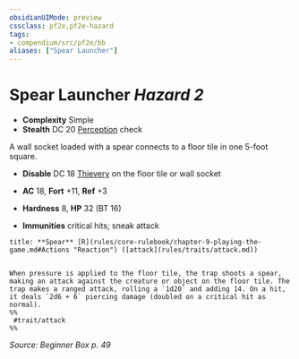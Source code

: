 ```yaml
---
obsidianUIMode: preview
cssclass: pf2e,pf2e-hazard
tags:
- compendium/src/pf2e/bb
aliases: ["Spear Launcher"]
---
```

# Spear Launcher *Hazard 2*  

- **Complexity** Simple
- **Stealth** DC 20 [Perception](skills.md#Perception) check  

A wall socket loaded with a spear connects to a floor tile in one 5-foot square.

- **Disable** DC 18 [Thievery](skills.md#Thievery) on the floor tile or wall socket  

- **AC** 18, **Fort** +11, **Ref** +3
- **Hardness** 8, **HP** 32 (BT 16)
- **Immunities** critical hits; sneak attack

```ad-embed-ability
title: **Spear** [R](rules/core-rulebook/chapter-9-playing-the-game.md#Actions "Reaction") ([attack](rules/traits/attack.md))


When pressure is applied to the floor tile, the trap shoots a spear, making an attack against the creature or object on the floor tile. The trap makes a ranged attack, rolling a `1d20` and adding 14. On a hit, it deals `2d6 + 6` piercing damage (doubled on a critical hit as normal).  
%%
 #trait/attack 
%%
```

*Source: Beginner Box p. 49*